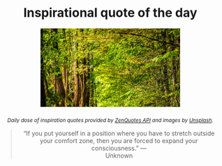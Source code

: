 
<div align="center">

# Inspirational quote of the day

<img src="./data/photo.jpeg" alt="Beautiful nature photo" width="320" height="180">

<sub><i>Daily dose of inspiration quotes provided by [ZenQuotes API](https://zenquotes.io/) and images by [Unsplash](https://unsplash.com/).</i></sub>


<blockquote>&ldquo;If you put yourself in a position where you have to stretch outside your comfort zone, then you are forced to expand your consciousness.&rdquo; &mdash; <footer>Unknown</footer></blockquote>

</div>
